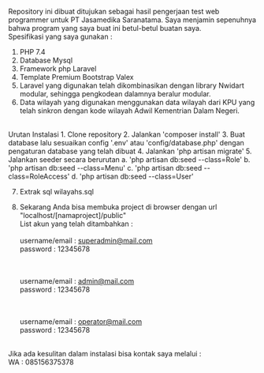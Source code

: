 Repository ini dibuat ditujukan sebagai hasil pengerjaan test web programmer untuk  PT Jasamedika Saranatama.
Saya menjamin sepenuhnya bahwa program yang saya buat ini betul-betul buatan saya.
<br>
Spesifikasi yang saya gunakan : <br>
1. PHP  7.4
2. Database Mysql
3. Framework php Laravel
4. Template Premium Bootstrap Valex
5. Laravel yang digunakan telah dikombinasikan dengan library Nwidart modular, sehingga pengkodean dalamnya beralur modular.
6. Data wilayah yang digunakan menggunakan data wilayah dari KPU yang telah sinkron dengan kode wilayah Adwil Kementrian Dalam Negeri.

<br>
Urutan Instalasi
1. Clone repository
2. Jalankan 'composer install'
3. Buat database lalu sesuaikan config '.env' atau 'config/database.php' dengan pengaturan database yang telah dibuat
4. Jalankan 'php artisan migrate'
5. Jalankan seeder secara berurutan
   a. 'php artisan db:seed --class=Role'
   b. 'php artisan db:seed --class=Menu'
   c. 'php artisan db:seed --class=RoleAccess'
   d. 'php artisan db:seed --class=User'
   
7. Extrak sql wilayahs.sql
8. Sekarang Anda bisa membuka project di browser dengan url "localhost/[namaproject]/public"
    <br>
    List akun yang telah ditambahkan : 
    <br><br>username/email  : superadmin@mail.com
    <br>password            : 12345678
   
    <br><br>username/email  : admin@mail.com
    <br>password            : 12345678
   
    <br><br>username/email  : operator@mail.com
    <br>password            : 12345678

<br>
Jika ada kesulitan dalam instalasi bisa kontak saya melalui : <br>
WA : 085156375378
